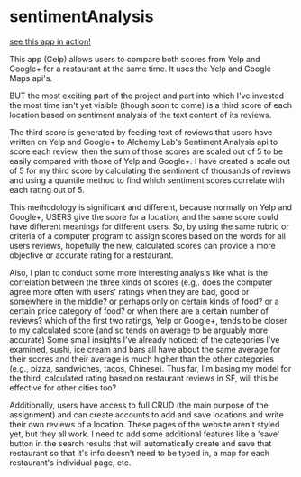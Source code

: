 # sentimentAnalysis
[see this app in action!](https://gelp-plus.herokuapp.com/)

This app (Gelp) allows users to compare both scores from Yelp and Google+ for a restaurant at the same time. It uses the Yelp and Google Maps api's. 

BUT the most exciting part of the project and part into which I've invested the most time isn't yet visible (though soon to come) is a third score of each location based on sentiment analysis of the text content of its reviews.

The third score is generated by feeding text of reviews that users have written on Yelp and Google+ to Alchemy Lab's Sentiment Analysis api to score each review, then the sum of those scores are scaled out of 5 to be easily compared with those of Yelp and Google+. I have created a scale out of 5 for my third score by calculating the sentiment of thousands of reviews and using a quantile method to find which sentiment scores correlate with each rating out of 5. 

This methodology is significant and different, because normally on Yelp and Google+, USERS give the score for a location, and the same score could have different meanings for different users. So, by using the same rubric or criteria of a computer program to assign scores based on the words for all users reviews, hopefully the new, calculated scores can provide a more objective or accurate rating for a restaurant.

Also, I plan to conduct some more interesting analysis like what is the correlation between the three kinds of scores (e.g,. does the computer agree more often with users' ratings when they are bad, good or somewhere in the middle? or perhaps only on certain kinds of food? or a certain price category of food? or when there are a certain number of reviews? which of the first two ratings, Yelp or Google+, tends to be closer to my calculated score (and so tends on average to be arguably more accurate) Some small insights I've already noticed: of the categories I've examined, sushi, ice cream and bars all have about the same average for their scores and their average is much higher than the other categories (e.g., pizza, sandwiches, tacos, Chinese). Thus far, I'm basing my model for the third, calculated rating based on restaurant reviews in SF, will this be effective for other cities too?

Additionally, users have access to full CRUD (the main purpose of the assignment) and can create accounts to add and save locations and write their own reviews of a location. These pages of the website aren't styled yet, but they all work. I need to add some additional features like a 'save' button in the search results that will automatically create and save that restaurant so that it's info doesn't need to be typed in, a map for each restaurant's individual page, etc.

